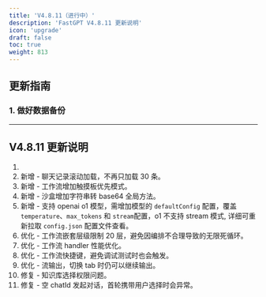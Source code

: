 ```yaml
---
title: 'V4.8.11（进行中）'
description: 'FastGPT V4.8.11 更新说明'
icon: 'upgrade'
draft: false
toc: true
weight: 813
---
```


## 更新指南

### 1. 做好数据备份

-------

## V4.8.11 更新说明

1. 
2. 新增 - 聊天记录滚动加载，不再只加载 30 条。
3. 新增 - 工作流增加触摸板优先模式。
4. 新增 - 沙盒增加字符串转 base64 全局方法。
5. 新增 - 支持 openai o1 模型，需增加模型的 `defaultConfig` 配置，覆盖 `temperature`、`max_tokens` 和 `stream`配置，o1 不支持 stream 模式, 详细可重新拉取 `config.json` 配置文件查看。
6. 优化 - 工作流嵌套层级限制 20 层，避免因编排不合理导致的无限死循环。
7. 优化 - 工作流 handler 性能优化。
8. 优化 - 工作流快捷键，避免调试测试时也会触发。
9. 优化 - 流输出，切换 tab 时仍可以继续输出。
10. 修复 - 知识库选择权限问题。
11. 修复 - 空 chatId 发起对话，首轮携带用户选择时会异常。
